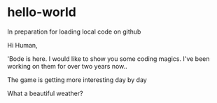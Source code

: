 # hello-world
In preparation for loading local code on github

Hi Human,

'Bode is here. I would like to show you some coding magics.
I've been working on them for over two years now..

The game is getting more interesting day by day


What a beautiful weather?
